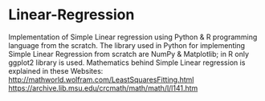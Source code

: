 # Linear-Regression
Implementation of Simple Linear regression using Python &amp; R programming language from the scratch. The library used in Python for implementing Simple Linear Regression from scratch are NumPy &amp; Matplotlib; in R only ggplot2 library is used.
Mathematics behind Simple Linear regression is explained in these Websites:
http://mathworld.wolfram.com/LeastSquaresFitting.html
https://archive.lib.msu.edu/crcmath/math/math/l/l141.htm
